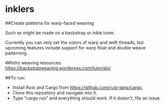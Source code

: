 # inklers
##Create patterns for warp-faced weaving

Such as might be made on a backstrap or inkle loom.

Currently you can only set the colors of warp and weft threads, but upcoming features include support for warp float and double weave patterning.

##Intro weaving resources:
https://backstrapweaving.wordpress.com/tutorials/

##To run:
* Install Rust and Cargo from https://github.com/rust-lang/cargo.
* Clone this repository and navigate into it.
* Type "cargo run" and everything should work. If it doesn't, file an issue.
